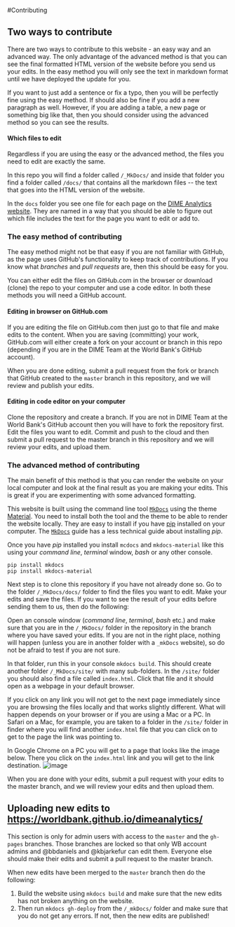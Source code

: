 #Contributing

## Two ways to contribute
There are two ways to contribute to this website - an easy way and an advanced way. The only advantage of the advanced method is that you can see the final formatted HTML version of the website before you send us your edits. In the easy method you will only see the text in markdown format until we have deployed the update for you.

If you want to just add a sentence or fix a typo, then you will be perfectly fine using the easy method. If should also be fine if you add a new paragraph as well. However, if you are adding a table, a new page or something big like that, then you should consider using the advanced method so you can see the results.

#### Which files to edit
Regardless if you are using the easy or the advanced method, the files you need to edit are exactly the same.

In this repo you will find a folder called `/_MkDocs/` and inside that folder you find a folder called `/docs/` that contains all the markdown files -- the text that goes into the HTML version of the website.

In the `docs` folder you see one file for each page on the [DIME Analytics website](https://worldbank.github.io/dimeanalytics/). They are named in a way that you should be able to figure out which file includes the text for the page you want to edit or add to.

### The easy method of contributing
The easy method might not be that easy if you are not familiar with GitHub, as the page uses GitHub's functionality to keep track of contributions. If you know what _branches_ and _pull requests_ are, then this should be easy for you.

You can either edit the files on GitHub.com in the browser or download (clone) the repo to your computer and use a code editor. In both these methods you will need a GitHub account.

#### Editing in browser on GitHub.com

If you are editing the file on GitHub.com then just go to that file and make edits to the content. When you are saving (committing) your work, GitHub.com will either create a fork on your account or branch in this repo (depending if you are in the DIME Team at the World Bank's GitHub account).

When you are done editing, submit a pull request from the fork or branch that GitHub created to the `master` branch in this repository, and we will review and publish your edits.

#### Editing in code editor on your computer

Clone the repository and create a branch. If you are not in DIME Team at the World Bank's GitHub account then you will have to fork the repository first. Edit the files you want to edit. Commit and push to the cloud and then submit a pull request to the master branch in this repository and we will review your edits, and upload them.

### The advanced method of contributing

The main benefit of this method is that you can render the website on your local computer and look at the final result as you are making your edits. This is great if you are experimenting with some advanced formatting.

This website is built using the command line tool [`MkDocs`](https://www.mkdocs.org) using the theme [Material](https://squidfunk.github.io/mkdocs-material/). You need to install both the tool and the theme to be able to render the website locally. They are easy to install if you have [pip](https://pypi.org/project/pip/) installed on your computer. The [`MkDocs`](https://www.mkdocs.org) guide has a less technical guide about installing _pip_.

Once you have _pip_ installed you install `mcdocs` and `mkdocs-material` like this using your _command line_, _terminal_ window, _bash_ or any other console.

```
pip install mkdocs
pip install mkdocs-material
```

Next step is to clone this repository if you have not already done so. Go to the folder `/_MkDocs/docs/` folder to find the files you want to edit. Make your edits and save the files. If you want to see the result of your edits before sending them to us, then do the following:

Open an console window (_command line_, _terminal_, _bash_ etc.) and make sure that you are in the `/_MkDocs/` folder in the repository in the branch where you have saved your edits. If you are not in the right place, nothing will happen (unless you are in another folder with a `_mkDocs` website), so do not be afraid to test if you are not sure.

In that folder, run this in your console `mkdocs build`. This should create another folder `/_MkDocs/site/` with many sub-folders. In the `/site/` folder you should also find a file called `index.html`. Click that file and it should open as a webpage in your default browser.

If you click on any link you will not get to the next page immediately since you are browsing the files locally and that works slightly different. What will happen depends on your browser or if you are using a Mac or a PC. In Safari on a Mac, for example, you are taken to a folder in the `/site/` folder in finder where you will find another `index.html` file that you can click on to get to the page the link was pointing to.

In Google Chrome on a PC you will get to a page that looks like the image below. There you click on the `index.html` link and you will get to the link destination.
![image](https://user-images.githubusercontent.com/15911801/53442678-da9d3b00-39d7-11e9-9c37-fd7d45748aa3.png)

When you are done with your edits, submit a pull request with your edits to the master branch, and we will review your edits and then upload them.

## Uploading new edits to https://worldbank.github.io/dimeanalytics/

This section is only for admin users with access to the `master` and the `gh-pages` branches. Those branches are locked so that only WB account admins and @bbdaniels and @kbjarkefur can edit them. Everyone else should make their edits and submit a pull request to the master branch.

When new edits have been merged to the `master` branch then do the following:

1. Build the website using `mkdocs build` and make sure that the new edits has not broken anything on the website.
1. Then run `mkdocs gh-deploy` from the `/_mkDocs/` folder and make sure that you do not get any errors. If not, then the new edits are published!
